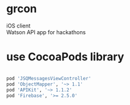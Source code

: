 # grcon
iOS client  
Watson API app for hackathons  

# use CocoaPods library

```ruby

pod 'JSQMessagesViewController'
pod 'ObjectMapper', '~> 1.1'
pod 'APIKit', '~> 1.1.2'
pod 'Firebase', '>= 2.5.0'

```

